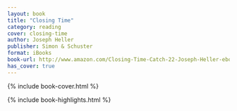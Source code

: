 ```yaml
---
layout: book
title: "Closing Time"
category: reading
cover: closing-time
author: Joseph Heller
publisher: Simon & Schuster
format: iBooks
book-url: http://www.amazon.com/Closing-Time-Catch-22-Joseph-Heller-ebook/dp/B0047O2XI2/ref=tmm_kin_swatch_0?_encoding=UTF8&qid=&sr=
has_cover: true
---
```

{% include book-cover.html %}

{% include book-highlights.html %}
